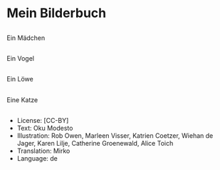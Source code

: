 # Mein Bilderbuch

##
Ein Mädchen

##
Ein Vogel

##
Ein Löwe

##
Eine Katze

##
* License: [CC-BY]
* Text: Oku Modesto
* Illustration: Rob Owen, Marleen Visser, Katrien Coetzer, Wiehan de Jager, Karen Lilje, Catherine Groenewald, Alice Toich
* Translation: Mirko
* Language: de

